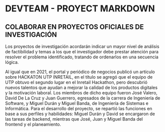 # DEVTEAM - PROYECT MARKDOWN
## COLABORAR EN PROYECTOS OFICIALES DE INVESTIGACIÓN

Los proyectos de investigación acordarán indicar un mayor nivel de análisis de factibilidad y temas a los que el investigador debe prestar atención para resolver el problema identificado, tratando de ordenarlos en una secuencia lógica.

Al igual que en 2021, el portal y periódico de negocios publicó un artículo sobre HACKATON UTP INRETAIL, en el título se agregó que el equipo de UTP obtuvo el segundo lugar en el Inretail Hackathon, pero descubrió nuevos talentos que ayudan a mejorar la calidad de los productos digitales y la motivación laboral.
Los miembros de dicho equipo fueron José Valero, David De La Cruz y Juan Guerrero, egresados de la carrera de Ingeniería de Software, y Miguel Durán y Miguel Banda, de Ingeniería de Sistemas e Informática. Para el desarrollo del proyecto, se repartió las funciones en base a sus perfiles y habilidades: Miguel Durán y David se encargaron de las tareas de backend, mientras que José, Juan y Miguel Banda del frontend y el planeamiento.